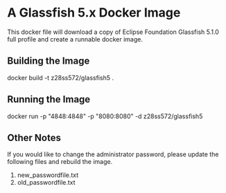 # A Glassfish 5.x Docker Image

This docker file will download a copy of Eclipse Foundation Glassfish 5.1.0 full profile and create a runnable docker image.

## Building the Image

docker build -t z28ss572/glassfish5 .

## Running the Image

docker run -p "4848:4848" -p "8080:8080" -d z28ss572/glassfish5

## Other Notes

If you would like to change the administrator password, please update the following files and rebuild the image.

1. new_passwordfile.txt
2. old_passwordfile.txt

